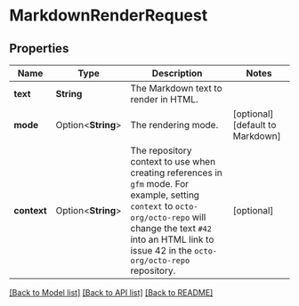 # MarkdownRenderRequest

## Properties

Name | Type | Description | Notes
------------ | ------------- | ------------- | -------------
**text** | **String** | The Markdown text to render in HTML. | 
**mode** | Option<**String**> | The rendering mode. | [optional][default to Markdown]
**context** | Option<**String**> | The repository context to use when creating references in `gfm` mode.  For example, setting `context` to `octo-org/octo-repo` will change the text `#42` into an HTML link to issue 42 in the `octo-org/octo-repo` repository. | [optional]

[[Back to Model list]](../README.md#documentation-for-models) [[Back to API list]](../README.md#documentation-for-api-endpoints) [[Back to README]](../README.md)



